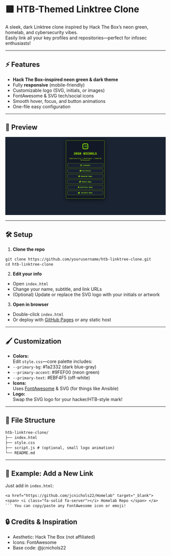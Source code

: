 # 🟩 HTB-Themed Linktree Clone

A sleek, dark Linktree clone inspired by Hack The Box’s neon green, homelab, and cybersecurity vibes.  
Easily link all your key profiles and repositories—perfect for infosec enthusiasts!

---

## ⚡ Features

- **Hack The Box–inspired neon green & dark theme**
- Fully **responsive** (mobile-friendly)
- Customizable logo (SVG, initials, or images)
- FontAwesome & SVG tech/social icons
- Smooth hover, focus, and button animations
- One-file easy configuration

---

## 🚦 Preview


![HTB Linktree Clone Preview](images/linkmess.png)




---

## 🛠️ Setup

1. **Clone the repo**  

```
git clone https://github.com/yourusername/htb-linktree-clone.git
cd htb-linktree-clone
```


2. **Edit your info**  
- Open `index.html`  
- Change your name, subtitle, and link URLs  
- (Optional) Update or replace the SVG logo with your initials or artwork

3. **Open in browser**  
- Double-click `index.html`  
- Or deploy with [GitHub Pages](https://pages.github.com) or any static host

---

## 🖌️ Customization

- **Colors:**  
Edit `style.css`—core palette includes:
- `--primary-bg`: #1a2332 (dark blue-gray)
- `--primary-accent`: #9FEF00 (neon green)
- `--primary-text`: #EBF4F5 (off-white)
- **Icons:**  
Uses [FontAwesome](https://fontawesome.com/) & SVG (for things like Ansible)
- **Logo:**  
Swap the SVG logo for your hacker/HTB-style mark!

---

## 📁 File Structure

```
htb-linktree-clone/
├── index.html
├── style.css
├── script.js # (optional, small logo animation)
└── README.md
```


---

## 🚀 Example: Add a New Link

Just add in `index.html`:

```
<a href="https://github.com/jcnichols22/Homelab" target="_blank"> <span> <i class="fa-solid fa-server"></i> Homelab Repo </span> </a> ``` You can copy/paste any FontAwesome icon or emoji!
```


## 🔒 Credits & Inspiration

- Aesthetic: Hack The Box (not affiliated)
- Icons: FontAwesome
- Base code: @jcnichols22